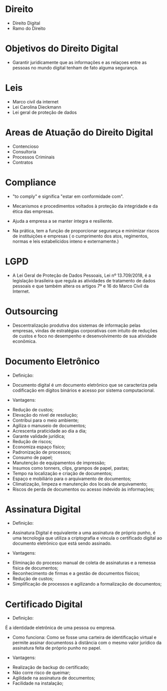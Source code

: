 # Direito

- Direito Digital
- Ramo do Direito

# Objetivos do Direito Digital

- Garantir juridicamente que as informações e as relaçoes entre as pessoas no mundo digital tenham de fato alguma segurança.

# Leis
- Marco civil da internet
- Lei Carolina Dieckmann  
- Lei geral de proteção de dados

# Areas de Atuação do Direito Digital

- Contencioso
- Consultoria
- Processos Criminais
- Contratos

# Compliance

- "to comply" e significa  "estar em conformidade com".

- Mecanismos e procedimentos voltados à proteção da integridade e da ética das empresas.

- Ajuda a empresa a se manter íntegra e resiliente.

- Na prática, tem a função de proporcionar segurança e minimizar riscos de instituições e empresas ( o cumprimento dos atos, regimentos, normas e leis estabelicidos inteno e externamente.)

# LGPD

- A Lei Geral de Proteção de Dados Pessoais, Lei nº 13.709/2018, é a legislação brasileira que regula as atividades de tratamento de dados pessoais e que também altera os artigos 7º e 16 do Marco Civil da Internet.

# Outsourcing

- Descentralização produtiva dos sistemas de informação pelas empresas, vindas de estratégias corporativas com intuito de reduções de custos e  foco no desempenho e desenvolvimento de sua atividade econômica.

# Documento Eletrônico

- Definição:
- Documento digital é um documento eletrônico que se caracteriza pela codificação em dígitos binários e acesso por sistema computacional.

- Vantagens:

* Redução de custos;
* Elevação do nivel de resolução;
* Contribui para o meio ambiente;
* Agiliza o manuseio de documentos;
* Acrescenta praticidade ao dia a dia;
* Garante validade jurídica;
* Redução de riscos;
* Economiza espaço físico;
* Padronização de processos;
* Consumo de papel;
* Manutenção de equipamentos de impressão;
* Insumos como tonners, clips, grampos de papel, pastas;
* Tempo na localização e criação de documentos;
* Espaço e mobiliário para o arquivamento de documentos;
* Climatização, limpeza e manutenção dos locais de arquivamento;
* Riscos de perda de documentos ou acesso indevido às informações;

# Assinatura Digital

- Definição:
- Assinatura Digital é equivalente a uma assinatura de próprio punho, é uma tecnologia que utiliza a criptografia e vincula o certificado digital ao documento eletrônico que está sendo assinado.

- Vantagens: 
* Eliminação do processo manual de coleta de assinaturas e a remessa fisica de documentos;
* Reconhecimento de firmas e a gestão de documentos físicos;
* Redução de custos;
* Simplificação de processos e agilizando a formalização de documentos;

# Certificado Digital

- Definição: 

É a identidade eletrônica de uma pessoa ou empresa.

- Como funciona: Como se fosse uma carteira de identificação virtual e permite assinar documentoss à distância com o mesmo valor jurídico da assinatura feita de próprio punho no papel.

- Vantagens:
* Realização de backup do certificado;
* Não corre risco de queimar;
* Agilidade na assinatura de documentos;
* Facilidade na instalação;
